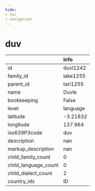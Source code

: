 ```yaml
---
hide:
- toc
- navigation
---
```

# duv
|                      | info     |
|:---------------------|:---------|
| id                   | duvl1242 |
| family_id            | lake1255 |
| parent_id            | tari1255 |
| name                 | Duvle    |
| bookkeeping          | False    |
| level                | language |
| latitude             | -3.21832 |
| longitude            | 137.964  |
| iso639P3code         | duv      |
| description          | nan      |
| markup_description   | nan      |
| child_family_count   | 0        |
| child_language_count | 0        |
| child_dialect_count  | 2        |
| country_ids          | ID       |